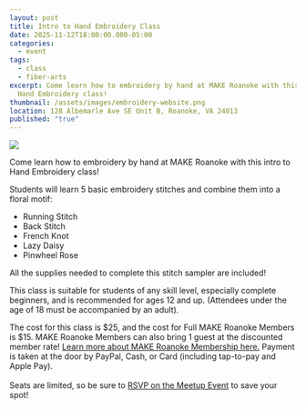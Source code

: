 ```yaml
---
layout: post
title: Intro to Hand Embroidery Class
date: 2025-11-12T18:00:00.000-05:00
categories:
  - event
tags:
  - class
  - fiber-arts
excerpt: Come learn how to embroidery by hand at MAKE Roanoke with this intro to
  Hand Embroidery class!
thumbnail: /assets/images/embroidery-website.png
location: 128 Albemarle Ave SE Unit B, Roanoke, VA 24013
published: "true"
---
```

![](/assets/images/embroidery-website.png)

Come learn how to embroidery by hand at MAKE Roanoke with this intro to Hand Embroidery class!

Students will learn 5 basic embroidery stitches and combine them into a floral motif:

* Running Stitch
* Back Stitch
* French Knot
* Lazy Daisy
* Pinwheel Rose

All the supplies needed to complete this stitch sampler are included!

This class is suitable for students of any skill level, especially complete beginners, and is recommended for ages 12 and up. (Attendees under the age of 18 must be accompanied by an adult).

The cost for this class is $25, and the cost for Full MAKE Roanoke Members is $15. MAKE Roanoke Members can also bring 1 guest at the discounted member rate! [Learn more about MAKE Roanoke Membership here.](http://makeroanoke.org/membership) Payment is taken at the door by PayPal, Cash, or Card (including tap-to-pay and Apple Pay).\
\
Seats are limited, so be sure to [RSVP on the Meetup Event](https://www.meetup.com/make-roanoke/events/311768023/) to save your spot!
